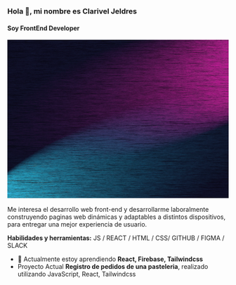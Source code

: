 ### Hola 👋, mi nombre es Clarivel Jeldres
#### Soy FrontEnd Developer
<img src='Banner Github.gif' height='360'>

Me interesa el desarrollo web front-end y desarrollarme laboralmente construyendo paginas web dinámicas y adaptables a distintos dispositivos, 
para entregar una mejor experiencia de usuario.



**Habilidades y herramientas:**  JS / REACT / HTML / CSS/ GITHUB / FIGMA / SLACK
 
- 🌱 Actualmente estoy aprendiendo **React, Firebase, Tailwindcss**
- Proyecto Actual **Registro de pedidos de una pasteleria**, realizado utilizando JavaScript, React, Tailwindcss



